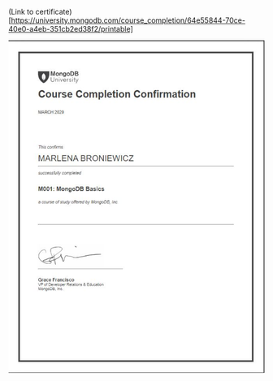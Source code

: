 (Link to certificate)[https://university.mongodb.com/course_completion/64e55844-70ce-40e0-a4eb-351cb2ed38f2/printable]

<img src="MongoDB/mongodb_certificate.JPG">